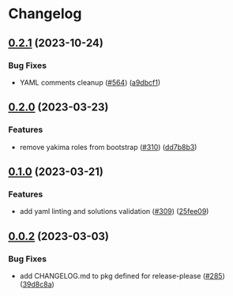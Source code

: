# Changelog

## [0.2.1](https://github.com/GoogleCloudPlatform/pubsec-declarative-toolkit/compare/solutions/gatekeeper-policies/0.2.0...solutions/gatekeeper-policies/0.2.1) (2023-10-24)


### Bug Fixes

* YAML comments cleanup ([#564](https://github.com/GoogleCloudPlatform/pubsec-declarative-toolkit/issues/564)) ([a9dbcf1](https://github.com/GoogleCloudPlatform/pubsec-declarative-toolkit/commit/a9dbcf1945af3fa00851103994e35a2113978de1))

## [0.2.0](https://github.com/GoogleCloudPlatform/pubsec-declarative-toolkit/compare/solutions/gatekeeper-policies/0.1.0...solutions/gatekeeper-policies/0.2.0) (2023-03-23)


### Features

* remove yakima roles from bootstrap ([#310](https://github.com/GoogleCloudPlatform/pubsec-declarative-toolkit/issues/310)) ([dd7b8b3](https://github.com/GoogleCloudPlatform/pubsec-declarative-toolkit/commit/dd7b8b3738c6e03d424cde2eb75c8f802caaa14f))

## [0.1.0](https://github.com/GoogleCloudPlatform/pubsec-declarative-toolkit/compare/solutions/gatekeeper-policies/0.0.2...solutions/gatekeeper-policies/0.1.0) (2023-03-21)


### Features

* add yaml linting and solutions validation ([#309](https://github.com/GoogleCloudPlatform/pubsec-declarative-toolkit/issues/309)) ([25fee09](https://github.com/GoogleCloudPlatform/pubsec-declarative-toolkit/commit/25fee09dd6c62931032569fbc2cc8bf090fd9266))

## [0.0.2](https://github.com/GoogleCloudPlatform/pubsec-declarative-toolkit/compare/solutions/gatekeeper-policies-v0.0.1...solutions/gatekeeper-policies/0.0.2) (2023-03-03)


### Bug Fixes

* add CHANGELOG.md to pkg defined for release-please ([#285](https://github.com/GoogleCloudPlatform/pubsec-declarative-toolkit/issues/285)) ([39d8c8a](https://github.com/GoogleCloudPlatform/pubsec-declarative-toolkit/commit/39d8c8a5c41a0c500385ec432039260672296daf))
